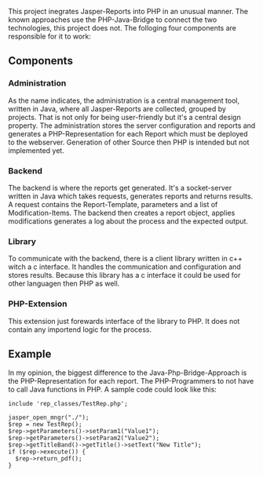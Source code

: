 This project inegrates Jasper-Reports into PHP in an unusual manner. The known approaches use the PHP-Java-Bridge to connect the two technologies, this project does not. The folloging four components are responsible for it to work:

## Components ##

### Administration ###

As the name indicates, the administration is a central management tool, written in Java, where all Jasper-Reports are collected, grouped by projects. That is not only for being user-friendly but it's a central design property. The administration stores the server configuration and reports and generates a PHP-Representation for each Report which must be deployed to the webserver. Generation of other Source then PHP is intended but not implemented yet.

### Backend ###

The backend is where the reports get generated. It's a socket-server written in Java which takes requests, generates reports and returns results. A request contains the Report-Template, parameters and a list of Modification-Items. The backend then creates a report object, applies modifications generates a log about the process and the expected output.

### Library ###

To communicate with the backend, there is a client library written in c++ witch a c interface. It handles the communication and configuration and stores results. Because this library has a c interface it could be used for other languagen then PHP as well.

### PHP-Extension ###

This extension just forewards interface of the library to PHP. It does not contain any importend logic for the process.

## Example ##

In my opinion, the biggest difference to the Java-Php-Bridge-Approach is the PHP-Representation for each report. The PHP-Programmers to not have to call Java functions in PHP. A sample code could look like this:

```
include 'rep_classes/TestRep.php';

jasper_open_mngr("./");
$rep = new TestRep();
$rep->getParameters()->setParam1("Value1");
$rep->getParameters()->setParam2("Value2");
$rep->getTitleBand()->getTitle()->setText("New Title");
if ($rep->execute()) {
  $rep->return_pdf();
}
```